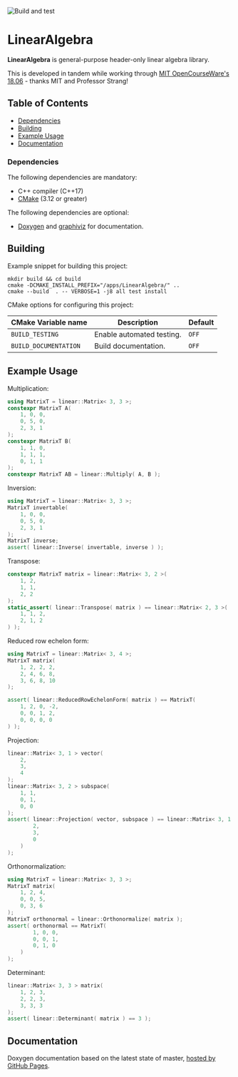 ![Build and test](https://github.com/moddyz/LinearAlgebra/workflows/Build%20and%20test/badge.svg)

# LinearAlgebra

**LinearAlgebra** is general-purpose header-only linear algebra library.

This is developed in tandem while working through [MIT OpenCourseWare's 18.06](https://ocw.mit.edu/courses/mathematics/18-06-linear-algebra-spring-2010/) - thanks MIT and Professor Strang!

## Table of Contents

- [Dependencies](#dependencies)
- [Building](#building)
- [Example Usage](#example-usage)
- [Documentation](#documentation)

### Dependencies

The following dependencies are mandatory:
- C++ compiler (C++17)
- [CMake](https://cmake.org/documentation/) (3.12 or greater)

The following dependencies are optional:
- [Doxygen](https://www.doxygen.nl/index.html) and [graphiviz](https://graphviz.org/) for documentation.

## Building

Example snippet for building this project:
```
mkdir build && cd build
cmake -DCMAKE_INSTALL_PREFIX="/apps/LinearAlgebra/" ..
cmake --build  . -- VERBOSE=1 -j8 all test install
```
CMake options for configuring this project:

| CMake Variable name     | Description                                                            | Default |
| ----------------------- | ---------------------------------------------------------------------- | ------- |
| `BUILD_TESTING`         | Enable automated testing.                                              | `OFF`   |
| `BUILD_DOCUMENTATION`   | Build documentation.                                                   | `OFF`   |

## Example Usage

Multiplication:
```cpp
using MatrixT = linear::Matrix< 3, 3 >;
constexpr MatrixT A(
    1, 0, 0,
    0, 5, 0,
    2, 3, 1
);
constexpr MatrixT B(
    1, 1, 0,
    1, 1, 1,
    0, 1, 1
);
constexpr MatrixT AB = linear::Multiply( A, B );
```

Inversion:
```cpp
using MatrixT = linear::Matrix< 3, 3 >;
MatrixT invertable(
    1, 0, 0,
    0, 5, 0,
    2, 3, 1
);
MatrixT inverse;
assert( linear::Inverse( invertable, inverse ) );
```

Transpose:
```cpp
constexpr MatrixT matrix = linear::Matrix< 3, 2 >(
    1, 2,
    1, 1,
    2, 2
);
static_assert( linear::Transpose( matrix ) == linear::Matrix< 2, 3 >(
    1, 1, 2,
    2, 1, 2
) );
```

Reduced row echelon form:
```cpp
using MatrixT = linear::Matrix< 3, 4 >;
MatrixT matrix(
    1, 2, 2, 2,
    2, 4, 6, 8,
    3, 6, 8, 10
);

assert( linear::ReducedRowEchelonForm( matrix ) == MatrixT(
    1, 2, 0, -2,
    0, 0, 1, 2,
    0, 0, 0, 0
) );
```

Projection:
```cpp
linear::Matrix< 3, 1 > vector(
    2,
    3,
    4
);
linear::Matrix< 3, 2 > subspace(
    1, 1,
    0, 1,
    0, 0
);
assert( linear::Projection( vector, subspace ) == linear::Matrix< 3, 1 >(
        2,
        3,
        0
    )
);
```

Orthonormalization:
```cpp
using MatrixT = linear::Matrix< 3, 3 >;
MatrixT matrix(
    1, 2, 4,
    0, 0, 5,
    0, 3, 6
);
MatrixT orthonormal = linear::Orthonormalize( matrix );
assert( orthonormal == MatrixT(
        1, 0, 0,
        0, 0, 1,
        0, 1, 0
    )
);
```

Determinant:
```cpp
linear::Matrix< 3, 3 > matrix(
    1, 2, 3,
    2, 2, 3,
    3, 3, 3
);
assert( linear::Determinant( matrix ) == 3 );
```

## Documentation

Doxygen documentation based on the latest state of master, [hosted by GitHub Pages](https://moddyz.github.io/LinearAlgebra/).
